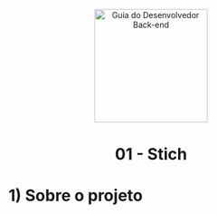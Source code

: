 <p align="center">
  <a href="https://github.com/arthurspk/guiadobackend">
    <img src="./image/7f147834-adb3-43dd-8312-32a521f16a56.png" alt="Guia do Desenvolvedor Back-end" height="200" > 
  </a>
  <h1 align="center">01 - Stich</h1>
</p>

<h1>1) Sobre o projeto</h1>